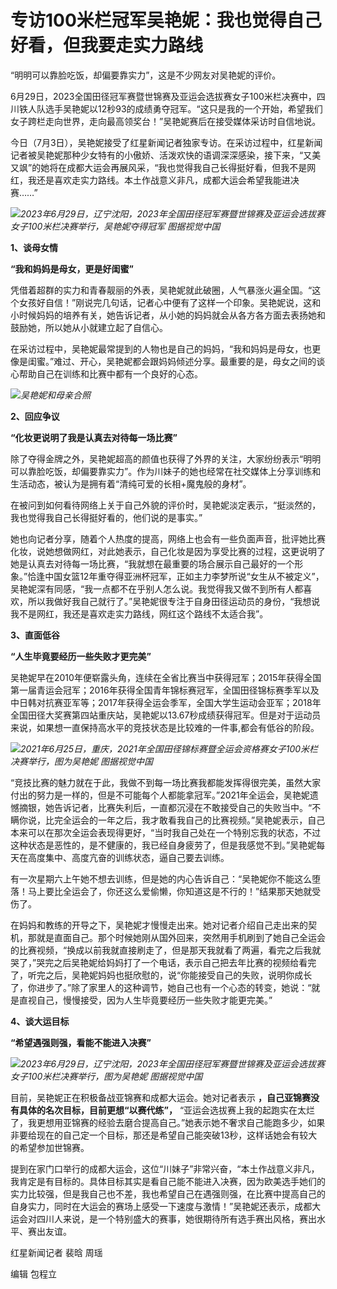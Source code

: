 

# 专访100米栏冠军吴艳妮：我也觉得自己好看，但我要走实力路线

“明明可以靠脸吃饭，却偏要靠实力”，这是不少网友对吴艳妮的评价。

6月29日，2023全国田径冠军赛暨世锦赛及亚运会选拔赛女子100米栏决赛中，四川铁人队选手吴艳妮以12秒93的成绩勇夺冠军。“这只是我的一个开始，希望我们女子跨栏走向世界，走向最高领奖台！”吴艳妮赛后在接受媒体采访时自信地说。

今日（7月3日），吴艳妮接受了红星新闻记者独家专访。在采访过程中，红星新闻记者被吴艳妮那种少女特有的小傲娇、活泼欢快的语调深深感染，接下来，“又美又飒”的她将在成都大运会再展风采，“我也觉得我自己长得挺好看，但我不是网红，我还是喜欢走实力路线。本土作战意义非凡，成都大运会希望我能进决赛……”

![](https://inews.gtimg.com/om_bt/OqIs_hOS9kBL6_GX8KyWGXJfQYm5By-LgYLaHutlraJxYAA/1000)_2023年6月29日，辽宁沈阳，2023年全国田径冠军赛暨世锦赛及亚运会选拔赛女子100米栏决赛举行，吴艳妮夺得冠军
图据视觉中国_

**1、谈母女情**

**“我和妈妈是母女，更是好闺蜜”**

凭借着超群的实力和青春靓丽的外表，吴艳妮就此破圈，人气暴涨火遍全国。“这个女孩好自信！”刚说完几句话，记者心中便有了这样一个印象。吴艳妮说，这和小时候妈妈的培养有关，她告诉记者，从小她的妈妈就会从各方各方面去表扬她和鼓励她，所以她从小就建立起了自信心。

在采访过程中，吴艳妮最常提到的人物也是自己的妈妈，“我和妈妈是母女，也更像是闺蜜。”难过、开心，吴艳妮都会跟妈妈倾述分享。最重要的是，母女之间的谈心帮助自己在训练和比赛中都有一个良好的心态。

![](https://inews.gtimg.com/om_bt/OUIfx_j05Sbc7I8V321RjYAhHoQfzs8zchbU0vmhGne5EAA/1000)_吴艳妮和母亲合照_

**2、回应争议**

**“化妆更说明了我是认真去对待每一场比赛”**

除了夺得金牌之外，吴艳妮超高的颜值也获得了外界的关注，大家纷纷表示“明明可以靠脸吃饭，却偏要靠实力”。作为川妹子的她也经常在社交媒体上分享训练和生活动态，被认为是拥有着“清纯可爱的长相+魔鬼般的身材”。

在被问到如何看待网络上关于自己外貌的评价时，吴艳妮淡定表示，“挺淡然的，我也觉得我自己长得挺好看的，他们说的是事实。”

她也向记者分享，随着个人热度的提高，网络上也会有一些负面声音，批评她比赛化妆，说她想做网红，对此她表示，自己化妆是因为享受比赛的过程，这更说明了她是认真去对待每一场比赛，“我就想在最重要的场合展示自己最好的一个形象。”恰逢中国女篮12年重夺得亚洲杯冠军，正如主力李梦所说“女生从不被定义”，吴艳妮深有同感，“我一点都不在乎别人怎么说。我觉得我又做不到所有人都喜欢，所以我做好我自己就行了。”吴艳妮很专注于自身田径运动员的身份，“我想说我不是网红，我还是喜欢走实力路线，网红这个路线不太适合我”。

**3、直面低谷**

**“人生毕竟要经历一些失败才更完美”**

吴艳妮早在2010年便崭露头角，连续在全省比赛当中获得冠军；2015年获得全国第一届青运会冠军；2016年获得全国青年锦标赛冠军，全国田径锦标赛季军以及中日韩对抗赛亚军等；2017年获得全运会季军，全国大学生运动会亚军；2018年全国田径大奖赛第四站重庆站，吴艳妮以13.67秒成绩获得冠军。但是对于运动员来说，如果想一直保持高水平的竞技状态是比较难的一件事,都会有低谷的阶段。

![](https://inews.gtimg.com/om_bt/O_0I0gnI0a7lsFU6LAvkhuENCfmMsQwkF5G-TKnklN-zYAA/1000)_2021年6月25日，重庆，2021年全国田径锦标赛暨全运会资格赛女子100米栏决赛举行，图为吴艳妮 图据视觉中国_

“竞技比赛的魅力就在于此，我做不到每一场比赛我都能发挥得很完美，虽然大家付出的努力是一样的，但是不可能每个人都能拿冠军。”2021年全运会，吴艳妮遗憾摘银，她告诉记者，比赛失利后，一直都沉浸在不敢接受自己的失败当中。“不瞒你说，比完全运会的一年之后，我才敢看我自己的比赛视频。”吴艳妮表示，自己本来可以在那次全运会表现得更好，“当时我自己处在一个特别忘我的状态，不过这种状态是恶性的，是不健康的，我已经自身疲劳了，但是我感觉不到。”吴艳妮每天在高度集中、高度亢奋的训练状态，逼自己要去训练。

有一次星期六上午她不想去训练，但是她的内心告诉自己：“吴艳妮你不能这么堕落！马上要比全运会了，你还这么爱偷懒，你知道这是不行的！”结果那天她就受伤了。

在妈妈和教练的开导之下，吴艳妮才慢慢走出来。她对记者介绍自己走出来的契机，那就是直面自己。那个时候她刚从国外回来，突然用手机刷到了她自己全运会的比赛视频，“换成以前我就直接刷走了，但是那天我就看了两遍，看完之后我就哭了，”哭完之后吴艳妮给妈妈打了一个电话，表示自己把去年比赛的视频给看完了，听完之后，吴艳妮妈妈也挺欣慰的，说“你能接受自己的失败，说明你成长了，你进步了。”除了家里人的这种调节，她自己也有一个心态的转变，她说：“就是直视自己，慢慢接受，因为人生毕竟要经历一些失败才能更完美。”

**4、谈大运目标**

**“希望遇强则强，看能不能进入决赛”**

![](https://inews.gtimg.com/om_bt/Oae6oUHmLxRt1NIzUbKgjgRrUFbFoNRTqZQq8OQDWY6KMAA/1000)_2023年6月29日，辽宁沈阳，2023年全国田径冠军赛暨世锦赛及亚运会选拔赛女子100米栏决赛举行，图为吴艳妮
图据视觉中国_

目前，吴艳妮正在积极备战亚锦赛和成都大运会。她对记者表示 **，自己亚锦赛没有具体的名次目标，目前更想“以赛代练”，**
“亚运会选拔赛上我的起跑实在太烂了，我更想用亚锦赛的经验去磨合提高自己。”她表示她不奢求自己能跑多少，如果非要给现在的自己定一个目标，那还是希望自己能突破13秒，这样话她会有较大的希望参加世锦赛。

提到在家门口举行的成都大运会，这位“川妹子”非常兴奋，“本土作战意义非凡，我肯定是有目标的。具体目标其实是看自己能不能进入决赛，因为欧美选手她们的实力比较强，但是我自己也不差，我也希望自己在遇强则强，在比赛中提高自己的自身实力，同时在大运会的赛场上感受一下速度与激情！”吴艳妮还表示，成都大运会对四川人来说，是一个特别盛大的赛事，她很期待所有选手赛出风格，赛出水平、赛出友谊。

红星新闻记者 裴晗 周瑶

编辑 包程立


